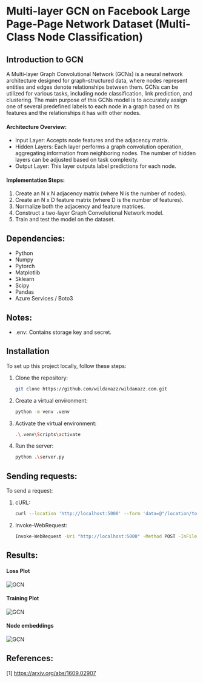 # Multi-layer GCN on Facebook Large Page-Page Network Dataset (Multi-Class Node Classification)

## Introduction to GCN
A Multi-layer Graph Convolutional Network (GCNs) is a neural network architecture designed for graph-structured data, where nodes represent entities and edges denote relationships between them. GCNs can be utilized for various tasks, including node classification, link prediction, and clustering. The main purpose of this GCNs model is to accurately assign one of several predefined labels to each node in a graph based on its features and the relationships it has with other nodes.
#### Architecture Overview:
- Input Layer: Accepts node features and the adjacency matrix.
- Hidden Layers: Each layer performs a graph convolution operation, aggregating information from neighboring nodes. The number of hidden layers can be adjusted based on task complexity.
- Output Layer: This layer outputs label predictions for each node.
#### Implementation Steps:
1. Create an N x N adjacency matrix (where N is the number of nodes).
2. Create an N x D feature matrix (where D is the number of features).
3. Normalize both the adjacency and feature matrices.
4. Construct a two-layer Graph Convolutional Network model.
5. Train and test the model on the dataset.

## Dependencies:
- Python
- Numpy
- Pytorch
- Matplotlib
- Sklearn
- Scipy
- Pandas
- Azure Services / Boto3

## Notes:
- .env: Contains storage key and secret.

## Installation
To set up this project locally, follow these steps:
1. Clone the repository:
   ```bash
   git clone https://github.com/wildanazz/wildanazz.com.git
2. Create a virtual environment:
   ```bash
   python -m venv .venv   
3. Activate the virtual environment:
   ```bash
   .\.venv\Scripts\activate
4. Run the server:
   ```bash
   python .\server.py

## Sending requests:
To send a request:
1. cURL:
   ```bash
   curl --location 'http://localhost:5000' --form 'data=@"/location/to/data/facebook.npz"'
2. Invoke-WebRequest:
   ```bash
   Invoke-WebRequest -Uri "http://localhost:5000" -Method POST -InFile "C:\path\to\data\facebook.npz"

## Results:
#### Loss Plot
![GCN](./data/Loss.png)
#### Training Plot
![GCN](./data/Accuracy.png)
#### Node embeddings
![GCN](./data/Embedding.png)

## References:
[1] https://arxiv.org/abs/1609.02907
